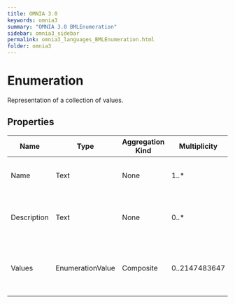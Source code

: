 ```yaml
---
title: OMNIA 3.0
keywords: omnia3
summary: "OMNIA 3.0 BMLEnumeration"
sidebar: omnia3_sidebar
permalink: omnia3_languages_BMLEnumeration.html
folder: omnia3
---
```


# Enumeration
Representation of a collection of values.
## Properties
Name | Type | Aggregation Kind | Multiplicity | Description
--------- | --------- | --------- | --------- | ---------
Name | Text | None | 1..* | The name of the entity (unique identifier).
Description | Text | None | 0..* | The textual explanation of the entities' purpose.
Values | EnumerationValue | Composite | 0..2147483647 | A collection of entries representing an entry of an enumeration.

